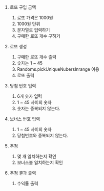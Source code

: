 1. 로또 구입 금액
   1. 로또 가격은 1000원
   2. 1000원 단위
   3. 문자열로 입력하기
   4. 구매한 로또 개수 구하기

2. 로또 생성 
   1. 구매한 로또 개수 출력 
   2. 숫자는 1 ~ 45
   3. Randoms.pickUniqueNubersInrange 이용 
   4. 로또 출력 

3. 당첨 번호 입력
   1. 6개 숫자 입력
   2. 1 ~ 45 사이의 숫자
   3. 숫자는 중복되지 않는다. 

4. 보너스 번호 입력
   1. 1 ~ 45 사이의 숫자
   2. 당첨번호와 중복되지 않는다. 

5. 추첨 
   1. 몇 개 일치하는지 확인
   2. 보너스볼 일치하는지 확인 

6. 추첨 결과 출력 
   1. 수익률 출력